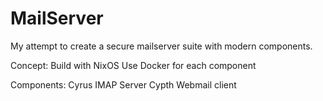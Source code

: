 # MailServer
My attempt to create a secure mailserver suite with modern components.


Concept:
Build with NixOS
Use Docker for each component

Components:
Cyrus IMAP Server
Cypth Webmail client

